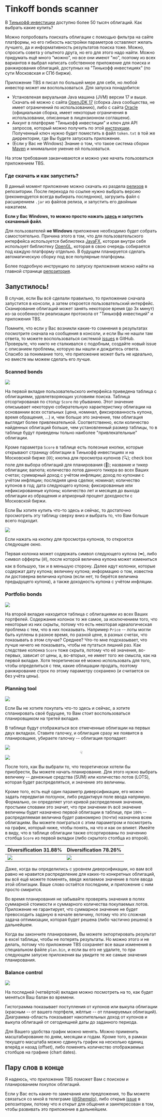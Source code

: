 # Tinkoff bonds scanner

В [Тинькофф инвестиции](https://www.tinkoff.ru/invest/) доступно более 50 тысяч облигаций. Как выбрать какие купить?

Можно попробовать поискать облигации с помощью фильтра на сайте платформы, но его гибкость настройки параметров оставляют желать лучшего, 
да и информативность результатов поиска тоже. Можно, спросить совета у опытного друга, но его для этого надо найти. Можно придумать ещё
много "можно", но все они имеют "но", поэтому из всех вариантов я выбрал написать собственное приложение для поиска и ранжирования облигаций,
доступных на "Тинькофф инвестициях" (по сути Московская и СПб биржи). 

Приложение TBS я писал по большей мере для себя, но любой инвестор может им воспользоваться. Для запуска понадобится:
* Установленая вируальная Java машина (JVM) версии 17 и выше.
  Скачать её можно с сайта [OpenJDK 17](https://jdk.java.net/java-se-ri/17) (сборка Java сообщества, не имеет ограничений по использованию), либо с сайта 
  [Oracle](https://www.oracle.com/java/technologies/downloads/) (официальная сборка, имеет некоторые ограничения в использовании, описанные в лицензионном соглашени).
* Аккунт в платформе "Тинькофф инвестиции" и ключ для API запросов, который можно получить по этой [инструкции](https://tinkoffcreditsystems.github.io/invest-openapi/auth/).
  Полученный ключ нужно будет поместить в файл `token.txt` в той же дирректории, где Вы будете запускать приложение.
* (Если у Вас не Windows) Знание о том, что такое система сборки [Maven](https://maven.apache.org/) и мнимальное умение ей пользоваться.

На этом требования заканчиваются и можно уже начать пользоваться приложением TBS. 

### Где скачать и как запустить?

В данный момент приложение можно скачать из раздела [релизов](https://github.com/Shemplo/TBS/releases) в репозитории. 
После перехода по ссылке нужно выбрать версию (рекомендуется всегда выбирать последнюю), 
загрузить файл с расширением `.jar` из файлов релиза, и запустить его двойным нажатием.

**Если у Вас Windows, то можно просто нажать [здесь](https://github.com/Shemplo/TBS/releases/download/1.4/TBS.exe) и запустить скачанный файл**.

Для пользователей **не Windows** приложение необходимо будет собрать самостоятельно. Причина этого в том, что для пользовательского
интерфейса используется библиотека [JavaFX](https://openjfx.io/), которая внутри себя использует библиотеку [OpenGL](https://www.opengl.org/), 
которая в свою очередь собирается под каждую платформу отдельно. В будущем планируется сделать автоматическую сборку под все популярные платформы.

Более подробную инструкцию по запуску приложения можно найти на главной странице [репозитория](https://github.com/Shemplo/TBS).

## Запустилось!

В случае, если Вы всё сделали правильно, то приложение сначала запустится в консоли, а затем откроется пользовательский интерфейс. 
Сканирование облигаций может занять некоторое время (до 3х минут) из-за особенности реализации протокола от "Тинькофф инвестиций" и приложения TBS.

Помните, что если у Вас возникли какие-то сомнения в результатах посмотрите сначала на сообщения в консоли, и если Вы не нашли там ответа, 
то можете воспользоваться системой [issues](https://github.com/Shemplo/TBS/issues) в GitHub. 
Проверьте, что никто не сталкивался с подобным, создайте новый issue с описанием проблемы, которую вы нашли и дождитесь ответа.
Спасибо за понимание того, что приложение может быть не идеально, но вместе мы можем сделать его лучше.

### Scanned bonds

<a data-fslightbox href="https://user-images.githubusercontent.com/14365346/143763226-730f4b16-a914-467d-b643-755e86194d4c.png">
  <img src="https://user-images.githubusercontent.com/14365346/143763226-730f4b16-a914-467d-b643-755e86194d4c.png">
</a>

На первой вкладке пользовательского интерфейса приведена таблица с облигациями, удовлетворяющих условиям поиска. 
Таблица отсортированая по столцу `Score` по убыванию. Этот значение описыывает некоторую собирательную характеристику облигации 
на основаннии всех остальных (цена, номинал, фиксированность купона, время обращения, ...) и, чем больше это значение, тем облигация 
выглядит более привлекательной. Соответственно, если количество найденных облигаций больше, чем установленный размер таблицы, то в таблице
будут приведены тольно наиболее "привлекательные" облигации.

Кроме параметра `Score` в таблице есть полезные кнопки, которые открывают страницу облигации в Тинькофф инвестициях и на Московской бирже (🌐); 
кнопка для просмотра купонов (🔍); check box поле для выбора облигаций для планирования (📎); название и тикер облигации; валюта; 
количество лотов данного тикера во всех Ваших счетах; суммарный доход с учётом инфляции; доход по купонам с учётом инфляции; последняя цена сделки; 
номинал; количество купонов в год; дата следующего купона; фиксированные или нефиксированные купоны; количество лет и месяцев до выхода облигации 
из обращения и априорный процент доходности с Московской биржи.

Если Вы хотите купить что-то здесь и сейчас, то достаточно просмотреть эту таблицу сверху вниз и выбрать то, что Вам больше всего подходит.

<a data-fslightbox href="https://user-images.githubusercontent.com/14365346/143876737-f6ac916d-64c3-4c4a-8bb8-da7127d97dec.png">
  <img src="https://user-images.githubusercontent.com/14365346/143876737-f6ac916d-64c3-4c4a-8bb8-da7127d97dec.png">
</a>

Если нажать на кнопку для просмотра купонов, то откроется следующее окно. 

Первая колонка может содержать символ следующего купона (➥), либо символ офферты (⭿), после которой величина купона может измениться как в большую, 
так и в меньшую сторону. Далее идут колонки, которые содержат дату купона; величину купона; информацию о том, известна ли достоверна величина купона
(если нет, то берётся величина предыдущего купона), а также доходность купона с учётом инфляции.

### Portfolio bonds

<a data-fslightbox href="https://user-images.githubusercontent.com/14365346/143763400-59758dad-6990-4046-b933-0ac618cab23d.png">
  <img src="https://user-images.githubusercontent.com/14365346/143763400-59758dad-6990-4046-b933-0ac618cab23d.png">
</a>

На второй вкладке находится таблица с облигациями из всех Ваших портфелей. Содержание колонок то же самое, за исключением того, 
что некоторые из них скрыты, потому что есть некоторая идеалогическая проблема с тем, что в них показывать. Например `Price` -- 
лоты могли быть куплены в разное время, по разной цене, в разных счетах, что показывать в этом случае? Среднее? 
Что-то мне подсказывает, что лучше ничего не показывать, чтобы не путаться лишний раз.
Как следствие колонка `Score` тоже скрыта, потому что её значения, во-первых, зависит от цены, а, во-вторых, не имеет того же 
смысла, как на первой вкладке. Хотя теоретически её можно использовать для того, чтобы определиться с тем, какие облишации продать, 
поэтому ранжирование строк по этому параметру сохранено (и считается он без учёта цены).

### Planning tool

<a data-fslightbox href="https://user-images.githubusercontent.com/14365346/143763619-40c0af6c-5501-45f6-b6f5-80cc77cc4b99.png">
  <img src="https://user-images.githubusercontent.com/14365346/143763619-40c0af6c-5501-45f6-b6f5-80cc77cc4b99.png">
</a>

Если Вы не хотите покупать что-то здесь и сейчас, а хотите спланировать своё будущее, то Вам стоит воспользоваться планировщиком
на третей вкладке. 

В таблице будут отображаться все отмеченные облигации на первых двух вкладках. Ставите галочку, и облигация сразу же появится
в планировщике, убираете галочку -- облигация пропадает:

<a data-fslightbox href="https://user-images.githubusercontent.com/14365346/143763733-01c5b3b9-6736-49ff-9df7-d80d221ea6fb.png">
  <img src="https://user-images.githubusercontent.com/14365346/143763733-01c5b3b9-6736-49ff-9df7-d80d221ea6fb.png">
</a>

<div align="center">☟</div>

<a data-fslightbox href="https://user-images.githubusercontent.com/14365346/143763771-a9f5f81c-7392-40fe-a895-6383bca17b73.png">
  <img src="https://user-images.githubusercontent.com/14365346/143763771-a9f5f81c-7392-40fe-a895-6383bca17b73.png">
</a>

После того, как Вы выбрали то, что теоретически хотели бы приобрести, Вы можете начать планирование. Для этого
нужно выбрать величину -- денежные средства (SUM) или количество лотов (LOTS), которая будет распределяться, 
и значение это величины.

Кроме того, есть ещё один параметр диверсификации, его можно задать передвигая ползунок, либо редактируя поле ввода напрямую.
Формально, он определяет угол кривой распределения значения, простыми словами это значит, что при значении `0%` всё значение величины
будет назначено первой облигации в таблице, при `100%` -- распределяемая величина будет равномерно (почти) назначена всем облигациям.
Вы можете поиграться с этим параметром и посмотреть на график, который ниже, чтобы понять, на что и как он влияет. Имейте в виду, что
в таблице облигации также отсортированы по значению столбца `Score` из первой вкладки (либо скрытого столбца из второй).

|Diversification 31.88%|Diversification 78.26%|
|-|-|
| <a data-fslightbox href="https://user-images.githubusercontent.com/14365346/143764052-4dd15a6b-c269-434f-b6c1-cd55e90c4eca.png"><img src="https://user-images.githubusercontent.com/14365346/143764052-4dd15a6b-c269-434f-b6c1-cd55e90c4eca.png"></a> | <a data-fslightbox href="https://user-images.githubusercontent.com/14365346/143764061-7434db17-9ea8-41bb-a8ac-1f9e273c8abe.png"><img src="https://user-images.githubusercontent.com/14365346/143764061-7434db17-9ea8-41bb-a8ac-1f9e273c8abe.png"></a> |

Даже, когда вы определились с уровнем диверсификации, но вам всё равно не нравится распределение для каких-то конкретных облигаций, вы всё ещё можете
поменять, введя желаемое значение в поле ввода этой облигации. Ваше слово остаётся последним, и приложение с ним просто смирится.

Во время планирования не забывайте проверять значения в полях суммарной стоимости и суммарного количества покупаемых лотов. Приложение не гарантирует,
что суммарное значение не будет превосходить заданую в начале величину, потому что это сложная задача оптимизации, которая будет решена 
(либо частично решена) в дальнейшем.

Когда вы закончите планирование, Вы можете экпортировать результат в excel таблицы, чтобы не потерять результаты. Но можно этого и не делать, потому
что приложение TBS сохраняет все ваши изменения в специальном файле `plan.bin`, и если вы его не удалите, то при следующем запуске приложения вы 
увидите те же самые значения планирования.

### Balance control

<a data-fslightbox href="https://user-images.githubusercontent.com/14365346/143764262-ba195b92-3e3e-4026-94d3-c891be00e4ed.png">
  <img src="https://user-images.githubusercontent.com/14365346/143764262-ba195b92-3e3e-4026-94d3-c891be00e4ed.png">
</a>

На последней (четвёртой) вкладке можно посмотреть на то, как будет меняться Ваш балан во времени. 

Гистограмма показывает поступления от купонов или выкупа облигации (красным -- от вашего портфеля, жёлтые -- от планируемых облигаций). 
Диаграмма-область показывает накопительных доход от купонов и выкупа облигаций от сегоднящней даты до заданного периода.

Для Вашего удобства график можно менять. Можно применить масштабирование по дням, месяцам и годам. Кроме того, в рамках текущего масштаба 
можно сдвинуть график на несколько единиц вперёд и назад (offset), либо поменять количество отображаемых столбцов на графике (chart dates).

## Пару слов в конце

Я надеюсь, что приложение TBS поможет Вам с поиском и планированием покупок облигаций. 

Если у Вас есть какие-то замечания или предложения, то Вы можете связаться со мной в телеграме ([@Shemplo](https://t.me/shemplo)), либо открыв [issue](https://github.com/Shemplo/TBS/issues) в репозитории, потому что я открыт для общения и заинтересован в том, чтобы развивать это приложение в дальнейшем.
